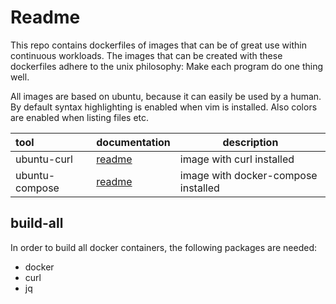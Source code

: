 # Readme
This repo contains dockerfiles of images that can be of great use within continuous workloads. The images that can be created with these dockerfiles adhere to the unix philosophy: Make each program do one thing well. 

All images are based on ubuntu, because it can easily be used by a human. By default syntax highlighting is enabled when vim is installed. Also colors are enabled when listing files etc.

| tool           | documentation      | description                         |
|:---------------|:-------------------|-------------------------------------|
| ubuntu-curl    | [readme][0]        | image with curl installed           |
| ubuntu-compose | [readme][1]        | image with docker-compose installed |

[0]: ./ubuntu-curl
[1]: ./ubuntu-compose

## build-all
In order to build all docker containers, the following packages are needed: 
- docker
- curl
- jq